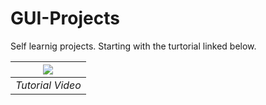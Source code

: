 # GUI-Projects
Self learnig projects. Starting with the turtorial linked below. 


|[![](http://i3.ytimg.com/vi/YXPyB4XeYLA/hqdefault.jpg)](https://www.youtube.com/watch?v=YXPyB4XeYLA)|
|:--:|
|*Tutorial Video*|
